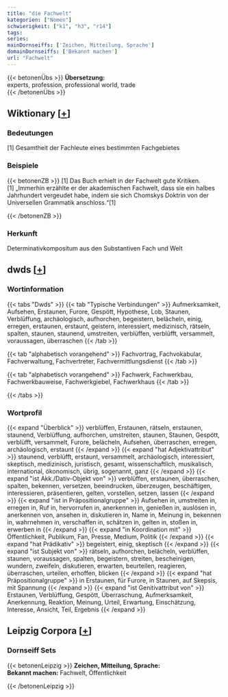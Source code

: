 ```yaml
---
title: "die Fachwelt"
kategorien: ["Nomen"]
schwierigkeit: ["k1", "h3", "r14"]
tags:
series:
mainDornseiffs: ['Zeichen, Mitteilung, Sprache']
domainDornseiffs: ['Bekannt machen']
url: "Fachwelt"
---
```


{{< betonenÜbs >}}
**Übersetzung:**  
experts, profession, professional world, trade  
{{< /betonenÜbs >}}

## Wiktionary [[+](https://de.wiktionary.org/wiki/Fachwelt)]

### Bedeutungen
[1] Gesamtheit der Fachleute eines bestimmten Fachgebietes  

### Beispiele
{{< betonenZB >}}
[1] Das Buch erhielt in der Fachwelt gute Kritiken.  
[1] „Immerhin erzählte er der akademischen Fachwelt, dass sie ein halbes Jahrhundert vergeudet habe, indem sie sich Chomskys Doktrin von der Universellen Grammatik anschloss.“[1]  

{{< /betonenZB >}}
### Herkunft
Determinativkompositum aus den Substantiven Fach und Welt  



## dwds [[+](https://www.dwds.de/wb/Fachwelt)]

### Wortinformation
{{< tabs "Dwds" >}}
{{< tab "Typische Verbindungen" >}}
Aufmerksamkeit, Aufsehen, Erstaunen, Furore, Gespött, Hypothese, Lob, Staunen, Verblüffung, archäologisch, aufhorchen, begeistern, belächeln, einig, erregen, erstaunen, erstaunt, geistern, interessiert, medizinisch, rätseln, spalten, staunen, staunend, umstreiten, verblüffen, verblüfft, versammelt, voraussagen, überraschen
{{< /tab >}}

{{< tab "alphabetisch vorangehend" >}}
Fachvortrag, Fachvokabular, Fachverwaltung, Fachvertreter, Fachvermittlungsdienst
{{< /tab >}}

{{< tab "alphabetisch vorangehend" >}}
Fachwerk, Fachwerkbau, Fachwerkbauweise, Fachwerkgiebel, Fachwerkhaus
{{< /tab >}}

{{< /tabs >}}

### Wortprofil
{{< expand "Überblick" >}} verblüffen, Erstaunen, rätseln, erstaunen, staunend, Verblüffung, aufhorchen, umstreiten, staunen, Staunen, Gespött, verblüfft, versammelt, Furore, belächeln, Aufsehen, überraschen, erregen, archäologisch, erstaunt {{< /expand >}}
{{< expand "hat Adjektivattribut" >}} staunend, verblüfft, erstaunt, versammelt, archäologisch, interessiert, skeptisch, medizinisch, juristisch, gesamt, wissenschaftlich, musikalisch, international, ökonomisch, übrig, sogenannt, ganz {{< /expand >}}
{{< expand "ist Akk./Dativ-Objekt von" >}} verblüffen, erstaunen, überraschen, spalten, bekennen, versetzen, beeindrucken, überzeugen, beschäftigen, interessieren, präsentieren, gelten, vorstellen, setzen, lassen {{< /expand >}}
{{< expand "ist in Präpositionalgruppe" >}} Aufsehen in, umstreiten in, erregen in, Ruf in, hervorrufen in, anerkennen in, genießen in, auslösen in, anerkennen von, ansehen in, diskutieren in, Name in, Meinung in, bekennen in, wahrnehmen in, verschaffen in, schätzen in, gelten in, stoßen in, erwerben in {{< /expand >}}
{{< expand "in Koordination mit" >}} Öffentlichkeit, Publikum, Fan, Presse, Medium, Politik {{< /expand >}}
{{< expand "hat Prädikativ" >}} begeistert, einig, skeptisch {{< /expand >}}
{{< expand "ist Subjekt von" >}} rätseln, aufhorchen, belächeln, verblüffen, staunen, voraussagen, spalten, begeistern, streiten, bescheinigen, wundern, zweifeln, diskutieren, erwarten, beurteilen, reagieren, überraschen, urteilen, erhoffen, blicken {{< /expand >}}
{{< expand "hat Präpositionalgruppe" >}} in Erstaunen, für Furore, in Staunen, auf Skepsis, mit Spannung {{< /expand >}}
{{< expand "ist Genitivattribut von" >}} Erstaunen, Verblüffung, Gespött, Überraschung, Aufmerksamkeit, Anerkennung, Reaktion, Meinung, Urteil, Erwartung, Einschätzung, Interesse, Ansicht, Teil, Ergebnis {{< /expand >}}

## Leipzig Corpora [[+](https://corpora.uni-leipzig.de/en/res?word=Fachwelt&corpusId=deu_newscrawl-public_2018)]

### Dornseiff Sets
{{< betonenLeipzig >}}
**Zeichen, Mitteilung, Sprache:**  
**Bekannt machen:** Fachwelt, Öffentlichkeit  

{{< /betonenLeipzig >}}
